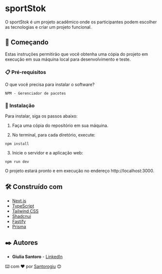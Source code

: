# sportStok

O sportStok é um projeto acadêmico onde os participantes podem escolher as tecnologias e criar um projeto funcional.

## 🚀 Começando

Estas instruções permitirão que você obtenha uma cópia do projeto em execução em sua máquina local para desenvolvimento e teste.

### 📋 Pré-requisitos

O que você precisa para instalar o software?

```
NPM - Gerenciador de pacotes
```

### 🔧 Instalação

Para instalar, siga os passos abaixo:

1. Faça uma cópia do repositório em sua máquina.

2. No terminal, para cada diretório, execute:

```
npm install
```

3. Inicie o servidor e a aplicação web:

```
npm run dev
```

O projeto estará pronto e em execução no endereço http://localhost:3000.

## 🛠️ Construído com

- [Next.js](https://nextjs.org/)
- [TypeScript](https://www.typescriptlang.org/)
- [Tailwind CSS](https://tailwindcss.com/)
- [Shadcnui](https://github.com/shadcnui)
- [Fastify](https://www.fastify.io/) 
- [Prisma](https://www.prisma.io/) 

## ✒️ Autores

- **Giulia Santoro** - [LinkedIn](https://www.linkedin.com/in/giulia-santororibeiro)

⌨️ com ❤️ por [Santorogiu](https://github.com/Santorogiu) 😊